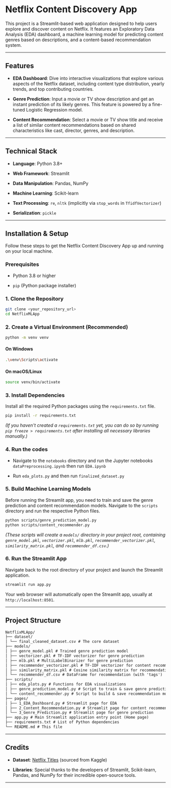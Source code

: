 # Netflix Content Discovery App

This project is a Streamlit-based web application designed to help users explore and discover content on Netflix. It features an Exploratory Data Analysis (EDA) dashboard, a machine learning model for predicting content genres based on descriptions, and a content-based recommendation system.

---

## Features

- **EDA Dashboard**: Dive into interactive visualizations that explore various aspects of the Netflix dataset, including content type distribution, yearly trends, and top contributing countries.

- **Genre Prediction**: Input a movie or TV show description and get an instant prediction of its likely genres. This feature is powered by a fine-tuned Logistic Regression model.

- **Content Recommendation**: Select a movie or TV show title and receive a list of similar content recommendations based on shared characteristics like cast, director, genres, and description.

---

## Technical Stack

- **Language**: Python 3.8+

- **Web Framework**: Streamlit

- **Data Manipulation**: Pandas, NumPy

- **Machine Learning**: Scikit-learn

- **Text Processing**: `re`, `nltk` (implicitly via `stop_words` in `TfidfVectorizer`)

- **Serialization**: `pickle`

---

## Installation & Setup

Follow these steps to get the Netflix Content Discovery App up and running on your local machine.

### Prerequisites

- Python 3.8 or higher

- `pip` (Python package installer)

### 1. Clone the Repository

```bash
git clone <your_repository_url>
cd NetflixMLApp
```

### 2. Create a Virtual Environment (Recommended)

```bash
python -m venv venv
```

#### On Windows

```bash
.\venv\Scripts\activate
```

#### On macOS/Linux

```bash
source venv/bin/activate
```

### 3. Install Dependencies

Install all the required Python packages using the `requirements.txt` file.

```bash
pip install -r requirements.txt
```

_(If you haven't created a `requirements.txt` yet, you can do so by running `pip freeze > requirements.txt` after installing all necessary libraries manually.)_

### 4. Run the codes

- Navigate to the `notebooks` directory and run the Jupyter notebooks `dataPreprocessing.ipynb` then run `EDA.ipynb`

- Run `eda_plots.py` and then run `finalized_dataset.py`

### 5. Build Machine Learning Models

Before running the Streamlit app, you need to train and save the genre prediction and content recommendation models. Navigate to the `scripts` directory and run the respective Python files.

```bash
python scripts/genre_prediction_model.py
python scripts/content_recommender.py
```

_(These scripts will create a `models/` directory in your project root, containing `genre_model.pkl`, `vectorizer.pkl`, `mlb.pkl`, `recommender_vectorizer.pkl`, `similarity_matrix.pkl`, and `recommender_df.csv`.)_

### 6. Run the Streamlit App

Navigate back to the root directory of your project and launch the Streamlit application.

```bash
streamlit run app.py
```

Your web browser will automatically open the Streamlit app, usually at `http://localhost:8501`.

---

## Project Structure

```markdown
NetflixMLApp/
├── dataset/
│ └── final_cleaned_dataset.csv # The core dataset
├── models/
│ ├── genre_model.pkl # Trained genre prediction model
│ ├── vectorizer.pkl # TF-IDF vectorizer for genre prediction
│ ├── mlb.pkl # MultiLabelBinarizer for genre prediction
│ ├── recommender_vectorizer.pkl # TF-IDF vectorizer for content recommendation
│ ├── similarity_matrix.pkl # Cosine similarity matrix for recommendation
│ └── recommender_df.csv # DataFrame for recommendation (with 'tags')
├── scripts/
│ ├── eda_plots.py # Functions for EDA visualizations
│ ├── genre_prediction_model.py # Script to train & save genre prediction model
│ └── content_recommender.py # Script to build & save recommendation model
├── pages/
│ ├── 1_EDA_Dashboard.py # Streamlit page for EDA
│ ├── 2_Content_Recommendation.py # Streamlit page for content recommendation
│ └── 3_Genre_Prediction.py # Streamlit page for genre prediction
├── app.py # Main Streamlit application entry point (Home page)
├── requirements.txt # List of Python dependencies
└── README.md # This file
```

---

## Credits

- **Dataset**: [Netflix Titles](https://www.kaggle.com/datasets/shivamb/netflix-shows?resource=download) (sourced from Kaggle)

- **Libraries**: Special thanks to the developers of Streamlit, Scikit-learn, Pandas, and NumPy for their incredible open-source tools.

---
